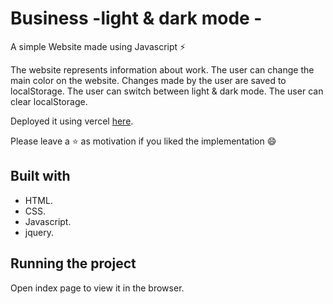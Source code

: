 # Business -light & dark mode -
A simple Website made using Javascript ⚡

The website represents information about work.
The user can change the main color on the website.
Changes made by the user are saved to localStorage.
The user can switch between light & dark mode.
The user can clear localStorage.

Deployed it using vercel [here](https://example.vercel.app/).

Please leave a ⭐ as motivation if you liked the implementation 😄



## Built with
* HTML.
* CSS.
* Javascript.
* jquery.

## Running the project
Open index page  to view it in the browser. 
